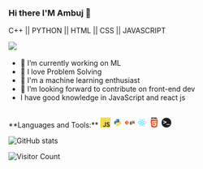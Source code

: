 ### Hi there I'M Ambuj 👋
C++ || PYTHON || HTML || CSS || JAVASCRIPT                                                   

![](https://media.tenor.com/images/444c69862a3df2a249feb98557785f7a/tenor.gif)







- 🔭 I’m currently working on ML
- 🌱 I love Problem Solving
- 👯 I'm a machine learning enthusiast 
- 🤔 I’m looking forward to contribute on  front-end dev
-  I have good knowledge in  JavaScript and react js
  <br>
**Languages and Tools:**
<code><img height="20" src="https://raw.githubusercontent.com/github/explore/80688e429a7d4ef2fca1e82350fe8e3517d3494d/topics/javascript/javascript.png"></code>
<code><img height="20" src="https://raw.githubusercontent.com/github/explore/80688e429a7d4ef2fca1e82350fe8e3517d3494d/topics/python/python.png"></code>
<code><img height="20" src="https://raw.githubusercontent.com/github/explore/80688e429a7d4ef2fca1e82350fe8e3517d3494d/topics/git/git.png"></code>
<code><img height="20" src="https://raw.githubusercontent.com/github/explore/80688e429a7d4ef2fca1e82350fe8e3517d3494d/topics/react/react.png"></code>
<code><img height="20" src="https://raw.githubusercontent.com/github/explore/80688e429a7d4ef2fca1e82350fe8e3517d3494d/topics/html/html.png"></code>
<code><img height="20" src="https://raw.githubusercontent.com/github/explore/80688e429a7d4ef2fca1e82350fe8e3517d3494d/topics/terminal/terminal.png"></code>

![GitHub stats](https://github-readme-stats.vercel.app/api?username=ambuj2000&show_icons=true)
<!--- 💬 Ask me about ...
- 📫 How to reach me: ...
- 😄 Pronouns: ...
- ⚡ Fun fact: ...

-->
![Visitor Count](https://profile-counter.glitch.me/{ambuj2000}/count.svg)
